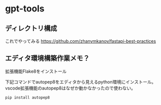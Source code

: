 # gpt-tools

## ディレクトリ構成

これでやってみる
https://github.com/zhanymkanov/fastapi-best-practices

## エディタ環境構築作業メモ？

拡張機能Flake8をインストール

下記コマンドでautopep8をエディタから見えるpython環境にインストール。vscode拡張機能のautopep8はなぜか動かなかったので使わない。
```
pip install autopep8
```
